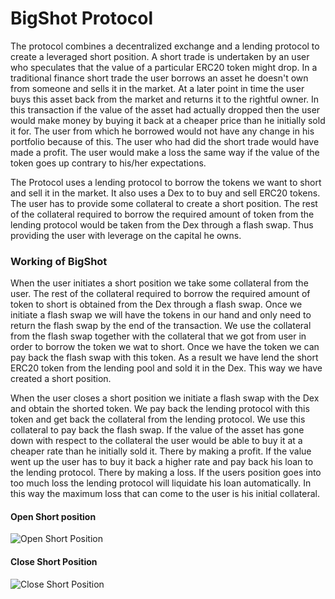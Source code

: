 
# BigShot Protocol

The protocol combines a decentralized exchange and a lending protocol to create a leveraged short position. A short trade is undertaken by an user who speculates that the value of a particular ERC20 token might drop. In a traditional finance short trade the user borrows an asset he doesn't own from someone and sells it in the market. At a later point in time the user buys this asset back from the market and returns it to the rightful owner. In this transaction if the value of the asset had actually dropped then the user would make money by buying it back at a cheaper price than he initially sold it for. The user from which he borrowed would not have any change in his portfolio because of this. The user who had did the short trade would have made a profit. The user would make a loss the same way if the value of the token goes up contrary to his/her expectations. 

The Protocol uses a lending protocol to borrow the tokens we want to short and sell it in the market. It also uses a Dex to to buy and sell ERC20 tokens. The user has to provide some collateral to create a short position. The rest of the collateral required to borrow the required amount of token from the lending protocol would be taken from the Dex through a flash swap. Thus providing the user with leverage on the capital he owns.

### Working of BigShot

When the user initiates a short position we take some collateral from the user. The rest of the collateral required to borrow the required amount of token to short is obtained from the Dex through a flash swap. Once we initiate a flash swap we will have the tokens in our hand and only need to return the flash swap by the end of the transaction. We use the collateral from the flash swap together with the collateral that we got from user in order to borrow the token we wat to short. Once we have the token we can pay back the flash swap with this token. As a result we have lend the short ERC20 token from the lending pool and sold it in the Dex. This way we have created a short position.

When the user closes a short position we initiate a flash swap with the Dex and obtain the shorted token. We pay back the lending protocol with this token and get back the collateral from the lending protocol. We use this collateral to pay back the flash swap. If the value of the asset has gone down with respect to the collateral the user would be able to buy it at a cheaper rate than he initially sold it. There by making a profit. If the value went up the user has to buy it back a higher rate and pay back his loan to the lending protocol. There by making a loss. If the users position goes into too much loss the lending protocol will liquidate his loan automatically. In this way the maximum loss that can come to the user is his initial collateral.

#### Open Short position


![Open Short Position](https://bafybeigxkaueodgnrcfclksidplhebaajm47od3542vxanadp3xsjfjyg4.ipfs.w3s.link/Big%20Shot%20Protocol%20Open%20Short%20Position.png)

#### Close Short Position

![Close Short Position](https://bafybeid7fn2d7vx3rnu26hm5pbeb4bfzmhfoaveb7227iwta5gzee4d37e.ipfs.w3s.link/Big%20Shot%20Close%20Shorting%20Position.png)
